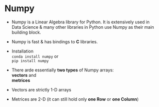 # Numpy

* Numpy is a Linear Algebra library for Python. It is extensively used in Data Science & many other libraries in Python use Numpy as their main building block.

* Numpy is fast & has bindings to **C** libraries.

* Installation <br> `conda install numpy` or <br> `pip install numpy`

* There arde essentially **two types** of Numpy arrays: <br>**vectors** and <br>**metrices**

* Vectors are strictly 1-D arrays

* Metrices are 2-D (it can still hold only **one Row** or **one Column**)
